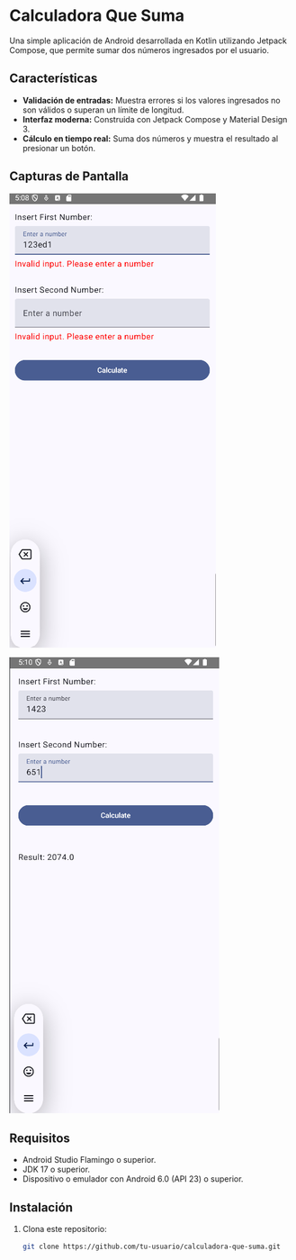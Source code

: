# Calculadora Que Suma

Una simple aplicación de Android desarrollada en Kotlin utilizando Jetpack Compose, que permite sumar dos números ingresados por el usuario.

## Características

- **Validación de entradas:** Muestra errores si los valores ingresados no son válidos o superan un límite de longitud.
- **Interfaz moderna:** Construida con Jetpack Compose y Material Design 3.
- **Cálculo en tiempo real:** Suma dos números y muestra el resultado al presionar un botón.

## Capturas de Pantalla

![Ejemplo Error](assets/Interfaz.png)

![Ejemplo Suma](assets/Suma.png)

## Requisitos

- Android Studio Flamingo o superior.
- JDK 17 o superior.
- Dispositivo o emulador con Android 6.0 (API 23) o superior.

## Instalación

1. Clona este repositorio:
   ```bash
   git clone https://github.com/tu-usuario/calculadora-que-suma.git
   ```
